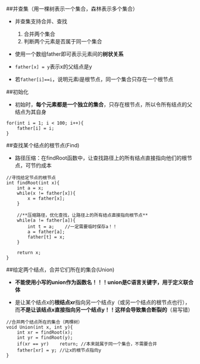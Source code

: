 ##并查集（用一棵树表示一个集合，森林表示多个集合）

* 并查集支持合并、查找 
  1. 合并两个集合
  2. 判断两个元素是否属于同一个集合

* 使用一个数组father即可表示元素间的**树状关系**

* `father[x] = y`表示x的父结点是y

* 若`father[i]==i`，说明元素i是根节点，同一个集合只存在一个根节点

##初始化

* 初始时，**每个元素都是一个独立的集合**，只存在根节点，所以令所有结点的父结点为其自身

```
for(int i = 1; i < 100; i++){
	father[i] = i;
}
```

##查找某个结点的根节点(Find)

* 路径压缩：在findRoot函数中，让查找路径上的所有结点直接指向他们的根节点，可节约成本

```
//寻找给定节点的根节点 
int findRoot(int x){
	int a = x; 
	while(x != father[x]){
		x = father[x];
	}

	//**压缩路径，优化查找，让路径上的所有结点直接指向根节点** 
	while(a != father[a]){
		int t = a;    //一定需要临时保存a！！
		a = father[a];
		father[t] = x; 
	} 
	
	return x;
} 
```

##给定两个结点，合并它们所在的集合(Union)

* **不能使用小写的union作为函数名！！！union是C语言关键字，用于定义联合体**

* 是让某个结点x的**根结点xr**指向另一个结点y（或另一个结点的根节点也行），而**不是让该结点x直接指向另一个结点y！！这样会导致集合断裂的**（易写错）

```
//合并两个结点所在的集合（两棵树）
void Union(int x, int y){
	int xr = findRoot(x);
	int yr = findRoot(y);
	if(xr == yr)	return; //本来就属于同一个集合，不需要合并
	father[xr] = y; //让x的根节点指向y 
} 
```